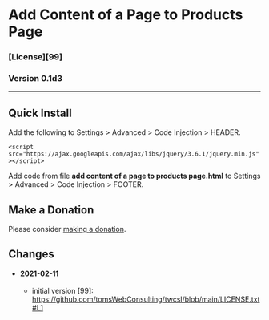 # Add Content of a Page to Products Page

### [License][99]

### Version 0.1d3

---

## Quick Install

Add the following to Settings > Advanced > Code Injection > HEADER.

`<script src="https://ajax.googleapis.com/ajax/libs/jquery/3.6.1/jquery.min.js"></script>`

Add code from file **add content of a page to products page.html** to Settings >
Advanced > Code Injection > FOOTER.

## Make a Donation

Please consider [making a donation](https://github.com/tomsWebConsulting/twcsl#make-a-donation).

## Changes

<!-- * **2021-05-19**
<br><br>
  * added a choice of paragraph styles
  * user can set store url slug
  * bumped version to 0.2d0
  <br><br -->
* **2021-02-11**
<br><br>
  * initial version
[99]: https://github.com/tomsWebConsulting/twcsl/blob/main/LICENSE.txt#L1
